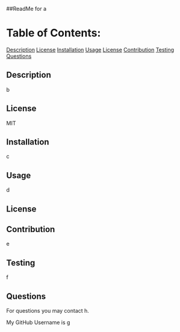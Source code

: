 ##ReadMe for a 

    


  # Table of Contents: 

  [Description](#description)
  [License](#license)
  [Installation](#installation)
  [Usage](#usage)
  [License](#license)
  [Contribution](#contribution)
  [Testing](#testing)
  [Questions](#questions)
    


  ## Description
    
  b

  ## License
    
  MIT

  ## Installation
    
  c

  ## Usage
    
  d

  ## License

  ## Contribution 
    
  e
    
  ## Testing
    
  f
    
  ## Questions

  For questions you may contact h.

  My GitHub Username is g
    
  
